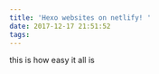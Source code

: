 ```yaml
---
title: 'Hexo websites on netlify! '
date: 2017-12-17 21:51:52
tags:
---
```


this is how easy it all is